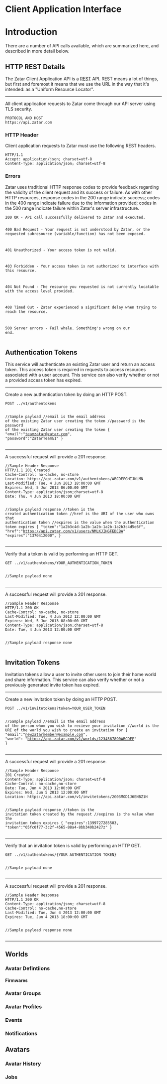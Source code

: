 <h1 id="client-appliation-interface">Client Application Interface</h1>
<h1 id="client-application-introduction">Introduction</h1>
<p>There are a number of API calls available, which are summarized here, and described in more detail below.</p>


<h2 id="client-application-http-rest-detials">HTTP REST Details</h2>
<p>The Zatar Client Application API is a <a href="http://en.wikipedia.org/wiki/Representational_State_Transfer">REST</a> API.
REST means a lot of things, but first and foremost it means that we use the URL in the way that it&apos;s intended:
as a &quot;Uniform Resource Locator&quot;.</p>
<hr>
<p>All client application requests to Zatar come through our API server using TLS security.</p>
<pre><code>PROTOCOL AND HOST
https://api.zatar.com</code></pre>
<h3 id="introduction-http-header">HTTP Header</h3>
<p>Client application requests to Zatar must use the following REST headers.</p>
<pre><code>HTTP/1.1
Accept: application/json; charset=utf-8
Content-Type: application/json; charset=utf-8
</pre></code>
<h3 id="introduction-errors">Errors</h3>
<p>Zatar uses traditional HTTP response codes to provide feedback regarding the validity
of the client request and its success or failure. As with other HTTP resources, response codes in the 200 range
indicate success; codes in the 400 range indicate failure due to the information provided;
codes in the 500 range indicate failure within Zatar&apos;s server infrastructure.</p>
<pre><code>200 OK - API call successfully delivered to Zatar and executed.

400 Bad Request - Your request is not understood by Zatar,
    or the requested subresource (variable/function) has not been exposed.

401 Unauthorized - Your access token is not valid.

403 Forbidden - Your access token is not authorized to interface with this resource.

404 Not Found - The resource you requested is not currently locatable with the access level provided.

408 Timed Out - Zatar experienced a significant delay when trying to reach the resource.

500 Server errors - Fail whale. Something&apos;s wrong on our end.</code></pre>


<h2 id="client-application-authorization-tokens">Authentication Tokens</h2>
<p>This service will authenticate an existing Zatar user and return an access token. This access token is required in requests to access resources associated with a user account. This service can also verify whether or not a provided access token has expired.</p>
<hr>
<p>Create a new authentication token by doing an HTTP POST.</p>
<pre><code>POST ../v1/authentokens

<span class="comment">//Sample payload
//email is the email address of the existing Zatar user creating the token
//password is the password of the existing Zatar user creating the token</span>
{
   "email":"teamzatar@zatar.com",
   "password":"ZatarTeam&1"
}
</code></pre>
<hr>
<p>A successful request will provide a 201 response.</p>
<pre><code><span class="comment">//Sample Header Response</span>
HTTP/1.1 201 Created
Cache-Control: no-cache, no-store
Location: https://api.zatar.com/v1/authentokens/ABCDEFGHIJKLMN
Last-Modified: Tue, 4 Jun 2013 18:00:00 GMT
Expires: Wed, 5 Jun 2013 06:00:00 GMT
Content-Type: application/json;charset=utf-8
Date: Thu, 4 Jun 2013 18:00:00 GMT

<span class="comment">//Sample payload response
//token is the created authentication token
//href is the URI of the user who owns that authentication token
//expires is the value when the authentication token expires</span>
{
   "token":"1a2b3c4d-1a2b-1a2b-1a2b-1a2b3c4d5e6f",
   "href":"https://api.zatar.com/v1/users/NMLKJIHGFEDCBA"
   "expires":"1370412000",
}
</code></pre>
<hr>
<p>Verify that a token is valid by performing an HTTP GET.</p>
<pre><code>GET ../v1/authentokens/YOUR_AUTHENTICATION_TOKEN

<span class="comment">//Sample payload</span>
none
</code></pre>
<hr>
<p>A successful request will provide a 201 response.</p>
<pre><code><span class="comment">//Sample Header Response</span>
HTTP/1.1 200 OK
Cache-Control: no-cache, no-store
Last-Modified: Tue, 4 Jun 2013 12:00:00 GMT
Expires: Wed, 5 Jun 2013 08:00:00 GMT
Content-Type: application/json;charset=utf-8
Date: Tue, 4 Jun 2013 12:00:00 GMT

<span class="comment">//Sample payload response</span>
none
</code></pre>

<h2 id="client-application-invitation-tokens">Invitation Tokens</h2>
<p>Invitation tokens allow a user to invite other users to join their home world and share information. This service can also verify whether or not a previously generated invite token has expired.</p>







<hr>
<p>Create a new invitation token by doing an HTTP POST.</p>
<pre><code>POST ../v1/invitetokens?token=YOUR_USER_TOKEN

<span class="comment">//Sample payload
//email is the email address of the person whom you wish to recieve your invitation
//world is the URI of the world you wish to create an invitation for</span>
{
   "email":"newzatarmember@example.com",
   "world": "https://api.zatar.com/v1/worlds/1234567890ABCDEF"
}
</code></pre>



<hr>
<p>A successful request will provide a 201 response.</p>
<pre><code><span class="comment">//Sample Header Response</span>
201 Created
Content-Type: application/json; charset=utf-8
Cache-Control: no-cache,no-store
Date: Tue, Jun 4 2013 12:00:00 GMT
Expires: Wed, Jun 5 2013 12:00:00 GMT
Location: https://api.zatar.com/v1/invitetokens/2G03MOD1J6ENBZ1H

<span class="comment">//Sample payload response
//token is the invitation token created by the request
//expires is the value when the invitation token expires</span>
{
   "expires":1399727285503,
   "token":"05fc0f77-3c2f-4565-88a4-8bb340b2427z"
}
</code></pre>
<hr>
<p>Verify that an invitation token is valid by performing an HTTP GET.</p>
<pre><code>GET ../v1/authentokens/{YOUR AUTHENTICATION TOKEN}

<span class="comment">//Sample payload</span>
none
</code></pre>
<hr>
<p>A successful request will provide a 201 response.</p>
<pre><code><span class="comment">//Sample Header Response</span>
HTTP/1.1 200 OK
Content-Type: application/json; charset=utf-8
Cache-Control: no-cache,no-store
Last-Modified: Tue, Jun 4 2013 12:00:00 GMT
Expires: Tue, Jun 4 2013 18:00:00 GMT
 
<span class="comment">//Sample payload response</span>
none
</code></pre>
<hr>


<h2 id="client-application-worlds">Worlds</h2>
<h3 id="client-application-avatar-definitions">Avatar Defintiions</h3>
<h4 id="client-application-firmwares">Firmwares</h4>
<h3 id="client-application-avatar-groups">Avatar Groups</h3>
<h3 id="client-application-avatar-profiles">Avatar Profiles</h3>
<h3 id="client-application-events">Events</h3>
<h3 id="client-application-notifications">Notifications</h3>
<h2 id="client-application-avatars">Avatars</h2>
<h3 id="client-application-avatar-history">Avatar History</h3>
<h3 id="client-application-jobs">Jobs</h3>